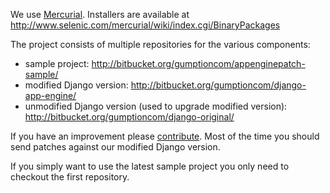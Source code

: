 We use [Mercurial](http://www.selenic.com/mercurial/). Installers are available at http://www.selenic.com/mercurial/wiki/index.cgi/BinaryPackages

The project consists of multiple repositories for the various components:

  * sample project: http://bitbucket.org/gumptioncom/appenginepatch-sample/
  * modified Django version: http://bitbucket.org/gumptioncom/django-app-engine/
  * unmodified Django version (used to upgrade modified version): http://bitbucket.org/gumptioncom/django-original/

If you have an improvement please [contribute](Contributing.md). Most of the time you should send patches against our modified Django version.

If you simply want to use the latest sample project you only need to checkout the first repository.